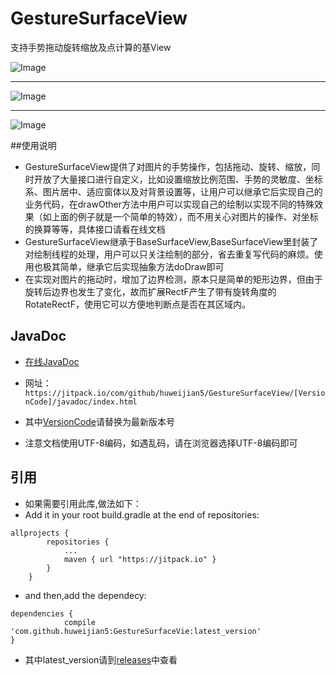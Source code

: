 # GestureSurfaceView
支持手势拖动旋转缩放及点计算的基View

![Image](https://github.com/huweijian5/GestureSurfaceView/blob/master/screenshot/device-2016-12-16-231042.mp4_1481901674.gif)
***
![Image](https://github.com/huweijian5/GestureSurfaceView/blob/master/screenshot/UC%E6%88%AA%E5%9B%BE20161216232559.png)
***
![Image](https://github.com/huweijian5/GestureSurfaceView/blob/master/screenshot/UC%E6%88%AA%E5%9B%BE20161216232849.png)

##使用说明

* GestureSurfaceView提供了对图片的手势操作，包括拖动、旋转、缩放，同时开放了大量接口进行自定义，比如设置缩放比例范围、手势的灵敏度、坐标系、图片居中、适应窗体以及对背景设置等，让用户可以继承它后实现自己的业务代码，在drawOther方法中用户可以实现自己的绘制以实现不同的特殊效果（如上面的例子就是一个简单的特效），而不用关心对图片的操作、对坐标的换算等等，具体接口请看在线文档
* GestureSurfaceView继承于BaseSurfaceView,BaseSurfaceView里封装了对绘制线程的处理，用户可以只关注绘制的部分，省去重复写代码的麻烦。使用也极其简单，继承它后实现抽象方法doDraw即可
* 在实现对图片的拖动时，增加了边界检测，原本只是简单的矩形边界，但由于旋转后边界也发生了变化，故而扩展RectF产生了带有旋转角度的RotateRectF，使用它可以方便地判断点是否在其区域内。

## JavaDoc

* [在线JavaDoc](https://jitpack.io/com/github/huweijian5/GestureSurfaceView/1.0.0/javadoc/index.html)

* 网址：`https://jitpack.io/com/github/huweijian5/GestureSurfaceView/[VersionCode]/javadoc/index.html`
* 其中[VersionCode](https://github.com/huweijian5/GestureSurfaceVie/releases)请替换为最新版本号
* 注意文档使用UTF-8编码，如遇乱码，请在浏览器选择UTF-8编码即可

## 引用

* 如果需要引用此库,做法如下：
* Add it in your root build.gradle at the end of repositories:
```
allprojects {
		repositories {
			...
			maven { url "https://jitpack.io" }
		}
	}
```	
* and then,add the dependecy:
```
dependencies {
	        compile 'com.github.huweijian5:GestureSurfaceVie:latest_version'
}
```
* 其中latest_version请到[releases](https://github.com/huweijian5/GestureSurfaceVie/releases)中查看
